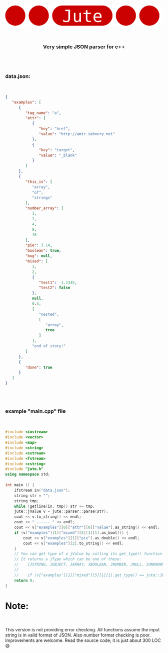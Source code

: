 <p align="center">
  <a href="https://github.com/amir-s/jute">
    <img src="jute.svg" alt="jute.svg">
  </a>
</p>
<br>
<h3 align="center">Very simple JSON parser for c++</h3>
<br>
<br>

<h3>data.json:</h3>
<br>

```JSON
{
   "examples": [
      {
         "tag_name": "a",
         "attr": [
            {
               "key": "href",
               "value": "http://amir.saboury.net"
            },
            {
               "key": "target",
               "value": "_blank"
            }
         ]
      },
      {
         "this_is": [
            "array",
            "of",
            "strings"
         ],
         "number_array": [
            1,
            2,
            4,
            8,
            16
         ],
         "pie": 3.14,
         "boolean": true,
         "bug": null,
         "mixed": [
            1,
            2,
            {
               "test1": -1.2345,
               "test2": false
            },
            null,
            0.4,
            [
               "nested",
               [
                  "array",
                  true
               ]
            ],
            "end of story!"
         ]
      },
      {
         "done": true
      }
   ]
}
```
<br>
<br>

<h3>example "main.cpp" file</h3>
<br>

```C++
#include <iostream>
#include <vector>
#include <map>
#include <string>
#include <sstream>
#include <fstream>
#include <cstring>
#include "jute.h"
using namespace std;

int main () {
    ifstream in("data.json");
    string str = "";
    string tmp;
    while (getline(in, tmp)) str += tmp;
    jute::jValue v = jute::parser::parse(str);
    cout << v.to_string() << endl;
    cout << " ------ " << endl;
    cout << v["examples"][0]["attr"][0]["value"].as_string() << endl;
    if (v["examples"][1]["mixed"][5][1][1].as_bool()) {
        cout << v["examples"][1]["pie"].as_double() << endl;
        cout << v["examples"][2].to_string() << endl;
    }
    // You can get type of a jValue by calling its get_type() function
    // It returns a jType which can be one of these:
    //    {JSTRING, JOBJECT, JARRAY, JBOOLEAN, JNUMBER, JNULL, JUNKNOWN}
    //
    //    if (v["examples"][1]["mixed"][5][1][1].get_type() == jute::JBOOLEAN) ...
    return 0;
}

```

<h1>Note:</h1>
<br>

This version is not providing error checking. All functions assume the input string is in valid format of JSON. Also number format checking is poor.
Improvements are welcome. Read the source code; it is just about 300 LOC  :smile:
